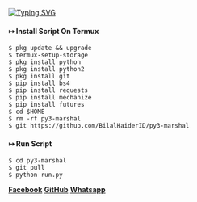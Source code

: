 [![Typing SVG](https://readme-typing-svg.herokuapp.com?duration=5050&color=3DF73B&background=000000&height=70&lines=Welcome+To+Py3+Marshal+Encryption)](https://git.io/typing-svg)

#### ↦  Install Script On Termux
```
$ pkg update && upgrade  
$ termux-setup-storage  
$ pkg install python 
$ pkg install python2
$ pkg install git  
$ pip install bs4  
$ pip install requests  
$ pip install mechanize  
$ pip install futures 
$ cd $HOME
$ rm -rf py3-marshal 
$ git https://github.com/BilalHaiderID/py3-marshal
```
#### ↦  Run Script
```
$ cd py3-marshal  
$ git pull  
$ python run.py  
```

[**Facebook**](https://facebook.com/SoryBro.IAm.Noob)
[**GitHub**](https://github.com/BilalHaiderID)
[**Whatsapp**](https://wa.me/+923440157745)
